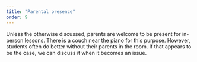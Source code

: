 ```yaml
---
title: "Parental presence"
order: 9
---
```

Unless the otherwise discussed, parents are welcome to be present for in-person lessons. There is a couch near the piano for this purpose. However, students often do better without their parents in the room. If that appears to be the case, we can discuss it when it becomes an issue. 